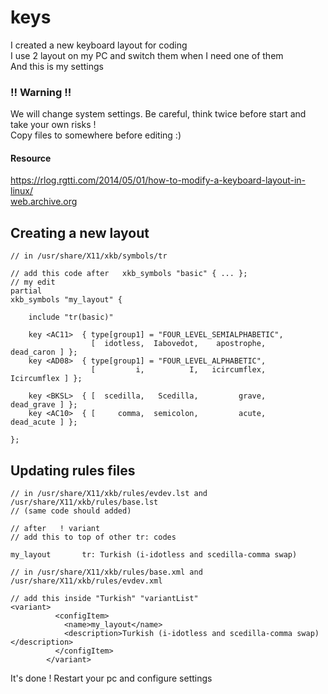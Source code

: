 # keys

I created a new keyboard layout for coding <br>
I use 2 layout on my PC and switch them when I need one of them<br>
And this is my settings<br>

### !! Warning !!
We will change system settings. Be careful, think twice before start and take your own risks ! <br>
Copy files to somewhere before editing :)

#### Resource
https://rlog.rgtti.com/2014/05/01/how-to-modify-a-keyboard-layout-in-linux/ <br>
[web.archive.org](https://web.archive.org/web/20210926164837/https%3A%2F%2Frlog.rgtti.com%2F2014%2F05%2F01%2Fhow-to-modify-a-keyboard-layout-in-linux%2F)

## Creating a new layout
~~~
// in /usr/share/X11/xkb/symbols/tr

// add this code after   xkb_symbols "basic" { ... };
// my edit
partial
xkb_symbols "my_layout" {

    include "tr(basic)"
	
    key <AC11>  { type[group1] = "FOUR_LEVEL_SEMIALPHABETIC",
                  [  idotless,  Iabovedot,    apostrophe,    dead_caron ] };
    key <AD08>  { type[group1] = "FOUR_LEVEL_ALPHABETIC",
                  [         i,          I,   icircumflex,   Icircumflex ] };
                  
    key <BKSL>  { [  scedilla,   Scedilla,         grave,    dead_grave ] };
    key <AC10>  { [     comma,  semicolon,         acute,    dead_acute ] };
	
};
~~~

## Updating rules files
~~~
// in /usr/share/X11/xkb/rules/evdev.lst and /usr/share/X11/xkb/rules/base.lst
// (same code should added)

// after   ! variant
// add this to top of other tr: codes

my_layout       tr: Turkish (i-idotless and scedilla-comma swap)
~~~

~~~
// in /usr/share/X11/xkb/rules/base.xml and /usr/share/X11/xkb/rules/evdev.xml

// add this inside "Turkish" "variantList"
<variant>
          <configItem>
            <name>my_layout</name>
            <description>Turkish (i-idotless and scedilla-comma swap)</description>
          </configItem>
        </variant>

~~~

It's done !
Restart your pc and configure settings
